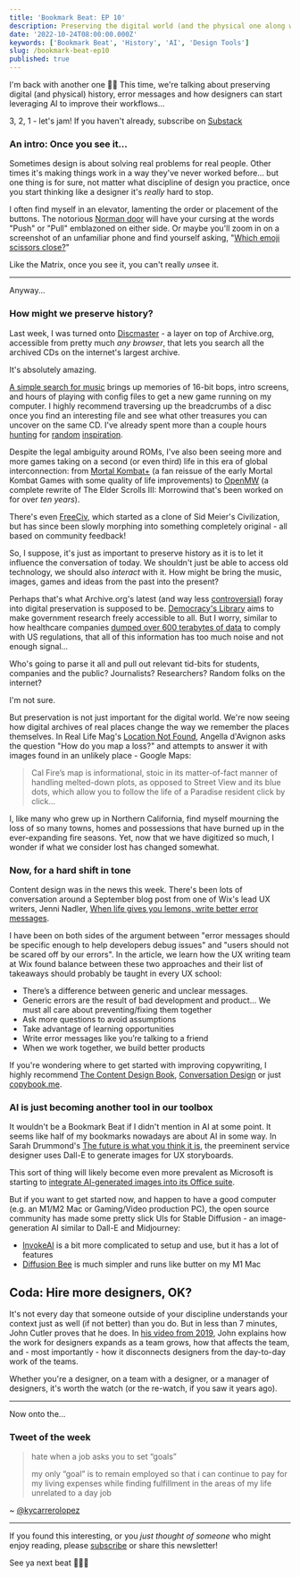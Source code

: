 ```yaml
---
title: 'Bookmark Beat: EP 10'
description: Preserving the digital world (and the physical one along with it)
date: '2022-10-24T08:00:00.000Z'
keywords: ['Bookmark Beat', 'History', 'AI', 'Design Tools']
slug: /bookmark-beat-ep10
published: true
---
```


I'm back with another one 🥁🥳 This time, we're talking about preserving digital (and physical) history, error messages and how designers can start leveraging AI to improve their workflows...

3, 2, 1 - let's jam! If you haven't already, subscribe on [Substack](https://bookmarkbeat.substack.com/?showWelcome=true)

### An intro: Once you see it...

Sometimes design is about solving real problems for real people. Other times it's making things work in a way they've never worked before... but one thing is for sure, not matter what discipline of design you practice, once you start thinking like a designer it's *really* hard to stop.

I often find myself in an elevator, lamenting the order or placement of the buttons. The notorious [Norman door](https://99percentinvisible.org/article/norman-doors-dont-know-whether-push-pull-blame-design/) will have your cursing at the words "Push" or "Pull" emblazoned on either side. Or maybe you'll zoom in on a screenshot of an unfamiliar phone and find yourself asking, "[Which emoji scissors close?](https://wh0.github.io/2020/01/02/scissors.html)"

Like the Matrix, once you see it, you can't really *un*see it.

---

Anyway...

### How might we preserve history?

Last week, I was turned onto [Discmaster](http://discmaster.textfiles.com/) - a layer on top of Archive.org, accessible from pretty much *any browser*, that lets you search all the archived CDs on the internet's largest archive.

It's absolutely amazing.

[A simple search for music](http://discmaster.textfiles.com/search?q=music&qfields=filename&qfields=ext&family=music&label=&labelMatchType=any&sizeMin=&sizeMax=&durationMin=&durationMax=&widthMin=&heightMin=&widthMax=&heightMax=&tsMin=&tsMax=&nsfw=2&nsfwOnly=0&animated=&sortBy=_text_match&limit=100&pageNum=0) brings up memories of 16-bit bops, intro screens, and hours of playing with config files to get a new game running on my computer. I highly recommend traversing up the breadcrumbs of a disc once you find an interesting file and see what other treasures you can uncover on the same CD. I've already spent more than a couple hours [hunting](http://discmaster.textfiles.com/view/2235/amigaacscoverdisc01.iso/games/screenshots/enigma/enigma.jpg) for [random](http://discmaster.textfiles.com/view/1964/BBS%20in%20a%20Box%20-%20Macintosh%20-%20Volume%20VII%20(BBS%20in%20a%20Box)%20(January%201993).iso/Files/Art/A/Alien%20Cave%20Drawing(TIFF).cpt/Alien%20Cave%20Drawing%E2%84%A2) [inspiration](http://discmaster.textfiles.com/view/3412/Designer's%20Club%201997.iso/IMAGES/APRIL/06150.EPS).

Despite the legal ambiguity around ROMs, I've also been seeing more and more games taking on a second (or even third) life in this era of global interconnection: from [Mortal Kombat+](https://mortalkombat.plus/) (a fan reissue of the early Mortal Kombat Games with some quality of life improvements) to [OpenMW](https://openmw.org/en/) (a complete rewrite of The Elder Scrolls III: Morrowind that's been worked on for over *ten years*).

There's even [FreeCiv](http://freeciv.org/), which started as a clone of Sid Meier's Civilization, but has since been slowly morphing into something completely original - all based on community feedback!

So, I suppose, it's just as important to preserve history as it is to let it influence the conversation of today. We shouldn't just be able to access old technology, we should also *interact* with it. How might be bring the music, images, games and ideas from the past into the present? 

Perhaps that's what Archive.org's latest (and way less [controversial](https://www.vox.com/culture/2020/4/2/21201193/emergency-library-internet-archive-controversy-coronavirus-pandemic)) foray into digital preservation is supposed to be. [Democracy\'s Library](https://archive.org/details/democracys-library) aims to make government research freely accessible to all. But I worry, similar to how healthcare companies [dumped over 600 terabytes of data](https://www.dolthub.com/blog/2022-09-02-a-trillion-prices/) to comply with US regulations, that all of this information has too much noise and not enough signal...

Who's going to parse it all and pull out relevant tid-bits for students, companies and the public? Journalists? Researchers? Random folks on the internet?

I'm not sure.

But preservation is not just important for the digital world. We're now seeing how digital archives of real places change the way we remember the places themselves. In Real Life Mag's [Location Not Found](https://reallifemag.com/location-not-found/), Angella d'Avignon asks the question "How do you map a loss?" and attempts to answer it with images found in an unlikely place - Google Maps:

> Cal Fire’s map is informational, stoic in its matter-of-fact manner of handling melted-down plots, as opposed to Street View and its blue dots, which allow you to follow the life of a Paradise resident click by click...

I, like many who grew up in Northern California, find myself mourning the loss of so many towns, homes and possessions that have burned up in the ever-expanding fire seasons. Yet, now that we have digitized so much, I wonder if what we consider lost has changed somewhat.

### Now, for a hard shift in tone

Content design was in the news this week. There's been lots of conversation around a September blog post from one of Wix's lead UX writers, Jenni Nadler, [When life gives you lemons, write better error messages](https://wix-ux.com/when-life-gives-you-lemons-write-better-error-messages-46c5223e1a2f).

I have been on both sides of the argument between "error messages should be specific enough to help developers debug issues" and "users should not be scared off by our errors". In the article, we learn how the UX writing team at Wix found balance between these two approaches and their list of takeaways should probably be taught in every UX school:

- There’s a difference between generic and unclear messages.
- Generic errors are the result of bad development and product... We must all care about preventing/fixing them together
- Ask more questions to avoid assumptions
- Take advantage of learning opportunities
- Write error messages like you’re talking to a friend
- When we work together, we build better products

If you're wondering where to get started with improving copywriting, I highly recommend [The Content Design Book](https://contentdesign.london/store/the-content-design-book/), [Conversation Design](https://abookapart.com/products/conversational-design) or just [copybook.me](https://copybook.me/).

### AI is just becoming another tool in our toolbox

It wouldn't be a Bookmark Beat if I didn't mention in AI at some point. It seems like half of my bookmarks nowadays are about AI in some way. In Sarah Drummond's [The future is what you think it is](https://sarahdrummond.medium.com/the-future-is-what-you-think-it-is-d7a54369ea32), the preeminent service designer uses Dall-E to generate images for UX storyboards.

This sort of thing will likely become even more prevalent as Microsoft is starting to [integrate AI-generated images into its Office suite](https://designer.microsoft.com/).

But if you want to get started now, and happen to have a good computer (e.g. an M1/M2 Mac or Gaming/Video production PC), the open source community has made some pretty slick UIs for Stable Diffusion - an image-generation AI similar to Dall-E and Midjourney:
- [InvokeAI](https://github.com/invoke-ai/InvokeAI) is a bit more complicated to setup and use, but it has a lot of features
- [Diffusion Bee](https://github.com/divamgupta/diffusionbee-stable-diffusion-ui) is much simpler and runs like butter on my M1 Mac

## Coda: Hire more designers, OK?

It's not every day that someone outside of your discipline understands your context just as well (if not better) than you do. But in less than 7 minutes, John Cutler proves that he does. In [his video from 2019](https://www.youtube.com/watch?v=HdqX4A_3-bA), John explains how the work for designers expands as a team grows, how that affects the team, and - most importantly - how it disconnects designers from the day-to-day work of the teams.

Whether you're a designer, on a team with a designer, or a manager of designers, it's worth the watch (or the re-watch, if you saw it years ago).

---

Now onto the...

### Tweet of the week

> hate when a job asks you to set “goals” 
>
> my only “goal” is to remain employed so that i can continue to pay for my living expenses while finding fulfillment in the areas of my life unrelated to a day job

~ [@kycarrerolopez](https://twitter.com/kycarrerolopez/status/1582833338548514816)

---

If you found this interesting, or you *just thought of someone* who might enjoy reading, please [subscribe](https://bookmarkbeat.substack.com/?showWelcome=true) or share this newsletter!

See ya next beat 🥁😎🥁